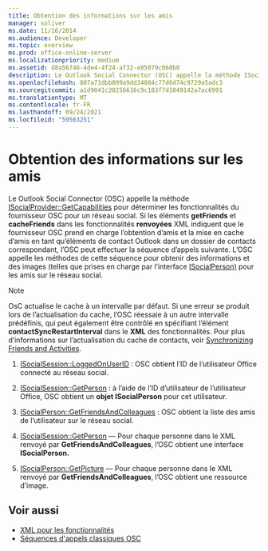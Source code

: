 ```yaml
---
title: Obtention des informations sur les amis
manager: soliver
ms.date: 11/16/2014
ms.audience: Developer
ms.topic: overview
ms.prod: office-online-server
ms.localizationpriority: medium
ms.assetid: d8a56746-4de4-4f24-af32-e85079c060b8
description: Le Outlook Social Connector (OSC) appelle la méthode ISocialProvider::GetCapabilities pour déterminer les fonctionnalités du fournisseur OSC pour un réseau social.
ms.openlocfilehash: 807a71dbb009a9dd34884c77d6d74c9729a5adc3
ms.sourcegitcommit: a1d9041c20256616c9c183f7d1049142a7ac6991
ms.translationtype: MT
ms.contentlocale: fr-FR
ms.lasthandoff: 09/24/2021
ms.locfileid: "59563251"
---
```

# <a name="getting-friends-information"></a>Obtention des informations sur les amis

Le Outlook Social Connector (OSC) appelle la méthode [ISocialProvider::GetCapabilities](isocialprovider-getcapabilities.md) pour déterminer les fonctionnalités du fournisseur OSC pour un réseau social. Si les éléments **getFriends** et **cacheFriends** dans les fonctionnalités **renvoyées** XML indiquent que le fournisseur OSC prend en charge l’obtention d’amis et la mise en cache d’amis en tant qu’éléments de contact Outlook dans un dossier de contacts correspondant, l’OSC peut effectuer la séquence d’appels suivante. L’OSC appelle les méthodes de cette séquence pour obtenir des informations et des images (telles que prises en charge par l’interface [ISocialPerson)](isocialpersoniunknown.md) pour les amis sur le réseau social. 
  
> [!NOTE]
> OsC actualise le cache à un intervalle par défaut. Si une erreur se produit lors de l’actualisation du cache, l’OSC réessaie à un autre intervalle prédéfinis, qui peut également être contrôlé en spécifiant l’élément **contactSyncRestartInterval** dans le **XML** des fonctionnalités. Pour plus d’informations sur l’actualisation du cache de contacts, voir [Synchronizing Friends and Activities](synchronizing-friends-and-activities.md). 
  
1. [ISocialSession::LoggedOnUserID](isocialsession-loggedonuserid.md) : OSC obtient l’ID de l’utilisateur Office connecté au réseau social. 
    
2. [ISocialSession::GetPerson](isocialsession-getperson.md) : à l’aide de l’ID d’utilisateur de l’utilisateur Office, OSC obtient un **objet ISocialPerson** pour cet utilisateur. 
    
3. [ISocialPerson::GetFriendsAndColleagues](isocialperson-getfriendsandcolleagues.md) : OSC obtient la liste des amis de l’utilisateur sur le réseau social. 
    
4. [ISocialSession::GetPerson](isocialsession-getperson.md) — Pour chaque personne dans le XML renvoyé par **GetFriendsAndColleagues**, l’OSC obtient une interface **ISocialPerson.** 
    
5. [ISocialPerson::GetPicture](isocialperson-getpicture.md) — Pour chaque personne dans le XML renvoyé par **GetFriendsAndColleagues**, l’OSC obtient une ressource d’image.
    
## <a name="see-also"></a>Voir aussi

- [XML pour les fonctionnalités](xml-for-capabilities.md)
- [Séquences d'appels classiques OSC](osc-typical-calling-sequences.md)

